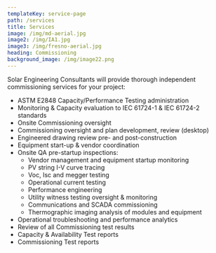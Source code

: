 ```yaml
---
templateKey: service-page
path: /services
title: Services
image: /img/md-aerial.jpg
image2: /img/IA1.jpg
image3: /img/fresno-aerial.jpg
heading: Commissioning
background_image: /img/image22.png
---
```

Solar Engineering Consultants will provide thorough independent commissioning services for
your project:

* ASTM E2848 Capacity/Performance Testing administration
* Monitoring & Capacity evaluation to IEC 61724-1 & IEC 61724-2 standards
* Onsite Commissioning oversight
* Commissioning oversight and plan development, review (desktop)
* Engineered drawing review pre- and post-construction
* Equipment start-up & vendor coordination
* Onsite QA pre-startup inspections:
  * Vendor management and equipment startup monitoring
  * PV string I-V curve tracing
  * Voc, Isc and megger testing
  * Operational current testing
  * Performance engineering
  * Utility witness testing oversight & monitoring
  * Communications and SCADA commissioning
  * Thermographic imaging analysis of modules and equipment
* Operational troubleshooting and performance analytics
* Review of all Commissioning test results
* Capacity & Availability Test reports
* Commissioning Test reports
